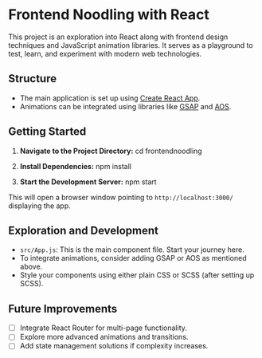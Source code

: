 # Frontend Noodling with React

This project is an exploration into React along with frontend design techniques and JavaScript animation libraries. It serves as a playground to test, learn, and experiment with modern web technologies.

## Structure

- The main application is set up using [Create React App](https://reactjs.org/docs/create-a-new-react-app.html#create-react-app).
- Animations can be integrated using libraries like [GSAP](https://greensock.com/gsap/) and [AOS](https://michalsnik.github.io/aos/).

## Getting Started

1. **Navigate to the Project Directory:**
cd frontendnoodling

2. **Install Dependencies:**
npm install

3. **Start the Development Server:**
npm start


This will open a browser window pointing to `http://localhost:3000/` displaying the app.

## Exploration and Development

- `src/App.js`: This is the main component file. Start your journey here.
- To integrate animations, consider adding GSAP or AOS as mentioned above.
- Style your components using either plain CSS or SCSS (after setting up SCSS).

## Future Improvements

- [ ] Integrate React Router for multi-page functionality.
- [ ] Explore more advanced animations and transitions.
- [ ] Add state management solutions if complexity increases.